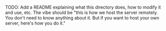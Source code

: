 TODO: Add a README explaining what this directory does, how to modify it and use, etc. The vibe should be "this is how we host the server remotely. You don't need to know anything about it. But if you want to host your own server, here's how you do it."
